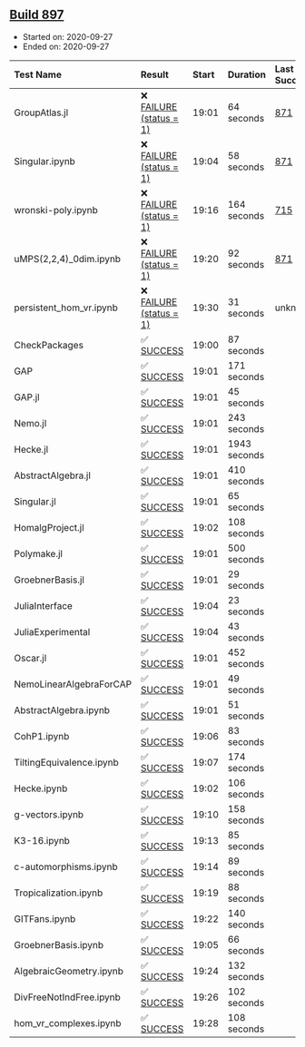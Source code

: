 ## [Build 897](https://oscarci.mathematik.uni-kl.de/job/oscar-stable/897/)

* Started on: 2020-09-27
* Ended on: 2020-09-27

| Test Name    | Result | Start | Duration | Last Success | First Failure |
|:-------------|:-------|:------|:---------|:-------------|:--------------|
| GroupAtlas.jl | ❌ [FAILURE (status = 1)](https://oscarci.mathematik.uni-kl.de/job/oscar-stable/897/artifact/logs/build-897/GroupAtlas.jl.log) | 19:01 | 64 seconds | [871](https://oscarci.mathematik.uni-kl.de/job/oscar-stable/871/) | [872](https://oscarci.mathematik.uni-kl.de/job/oscar-stable/872/) |
| Singular.ipynb | ❌ [FAILURE (status = 1)](https://oscarci.mathematik.uni-kl.de/job/oscar-stable/897/artifact/logs/build-897/Singular.ipynb.log) | 19:04 | 58 seconds | [871](https://oscarci.mathematik.uni-kl.de/job/oscar-stable/871/) | [872](https://oscarci.mathematik.uni-kl.de/job/oscar-stable/872/) |
| wronski-poly.ipynb | ❌ [FAILURE (status = 1)](https://oscarci.mathematik.uni-kl.de/job/oscar-stable/897/artifact/logs/build-897/wronski-poly.ipynb.log) | 19:16 | 164 seconds | [715](https://oscarci.mathematik.uni-kl.de/job/oscar-stable/715/) | [716](https://oscarci.mathematik.uni-kl.de/job/oscar-stable/716/) |
| uMPS(2,2,4)_0dim.ipynb | ❌ [FAILURE (status = 1)](https://oscarci.mathematik.uni-kl.de/job/oscar-stable/897/artifact/logs/build-897/uMPS-2-2-4-_0dim.ipynb.log) | 19:20 | 92 seconds | [871](https://oscarci.mathematik.uni-kl.de/job/oscar-stable/871/) | [872](https://oscarci.mathematik.uni-kl.de/job/oscar-stable/872/) |
| persistent_hom_vr.ipynb | ❌ [FAILURE (status = 1)](https://oscarci.mathematik.uni-kl.de/job/oscar-stable/897/artifact/logs/build-897/persistent_hom_vr.ipynb.log) | 19:30 | 31 seconds | unknown | unknown |
| CheckPackages | ✅ [SUCCESS](https://oscarci.mathematik.uni-kl.de/job/oscar-stable/897/artifact/logs/build-897/CheckPackages.log) | 19:00 | 87 seconds |  |  |
| GAP | ✅ [SUCCESS](https://oscarci.mathematik.uni-kl.de/job/oscar-stable/897/artifact/logs/build-897/GAP.log) | 19:01 | 171 seconds |  |  |
| GAP.jl | ✅ [SUCCESS](https://oscarci.mathematik.uni-kl.de/job/oscar-stable/897/artifact/logs/build-897/GAP.jl.log) | 19:01 | 45 seconds |  |  |
| Nemo.jl | ✅ [SUCCESS](https://oscarci.mathematik.uni-kl.de/job/oscar-stable/897/artifact/logs/build-897/Nemo.jl.log) | 19:01 | 243 seconds |  |  |
| Hecke.jl | ✅ [SUCCESS](https://oscarci.mathematik.uni-kl.de/job/oscar-stable/897/artifact/logs/build-897/Hecke.jl.log) | 19:01 | 1943 seconds |  |  |
| AbstractAlgebra.jl | ✅ [SUCCESS](https://oscarci.mathematik.uni-kl.de/job/oscar-stable/897/artifact/logs/build-897/AbstractAlgebra.jl.log) | 19:01 | 410 seconds |  |  |
| Singular.jl | ✅ [SUCCESS](https://oscarci.mathematik.uni-kl.de/job/oscar-stable/897/artifact/logs/build-897/Singular.jl.log) | 19:01 | 65 seconds |  |  |
| HomalgProject.jl | ✅ [SUCCESS](https://oscarci.mathematik.uni-kl.de/job/oscar-stable/897/artifact/logs/build-897/HomalgProject.jl.log) | 19:02 | 108 seconds |  |  |
| Polymake.jl | ✅ [SUCCESS](https://oscarci.mathematik.uni-kl.de/job/oscar-stable/897/artifact/logs/build-897/Polymake.jl.log) | 19:01 | 500 seconds |  |  |
| GroebnerBasis.jl | ✅ [SUCCESS](https://oscarci.mathematik.uni-kl.de/job/oscar-stable/897/artifact/logs/build-897/GroebnerBasis.jl.log) | 19:01 | 29 seconds |  |  |
| JuliaInterface | ✅ [SUCCESS](https://oscarci.mathematik.uni-kl.de/job/oscar-stable/897/artifact/logs/build-897/JuliaInterface.log) | 19:04 | 23 seconds |  |  |
| JuliaExperimental | ✅ [SUCCESS](https://oscarci.mathematik.uni-kl.de/job/oscar-stable/897/artifact/logs/build-897/JuliaExperimental.log) | 19:04 | 43 seconds |  |  |
| Oscar.jl | ✅ [SUCCESS](https://oscarci.mathematik.uni-kl.de/job/oscar-stable/897/artifact/logs/build-897/Oscar.jl.log) | 19:01 | 452 seconds |  |  |
| NemoLinearAlgebraForCAP | ✅ [SUCCESS](https://oscarci.mathematik.uni-kl.de/job/oscar-stable/897/artifact/logs/build-897/NemoLinearAlgebraForCAP.log) | 19:01 | 49 seconds |  |  |
| AbstractAlgebra.ipynb | ✅ [SUCCESS](https://oscarci.mathematik.uni-kl.de/job/oscar-stable/897/artifact/logs/build-897/AbstractAlgebra.ipynb.log) | 19:01 | 51 seconds |  |  |
| CohP1.ipynb | ✅ [SUCCESS](https://oscarci.mathematik.uni-kl.de/job/oscar-stable/897/artifact/logs/build-897/CohP1.ipynb.log) | 19:06 | 83 seconds |  |  |
| TiltingEquivalence.ipynb | ✅ [SUCCESS](https://oscarci.mathematik.uni-kl.de/job/oscar-stable/897/artifact/logs/build-897/TiltingEquivalence.ipynb.log) | 19:07 | 174 seconds |  |  |
| Hecke.ipynb | ✅ [SUCCESS](https://oscarci.mathematik.uni-kl.de/job/oscar-stable/897/artifact/logs/build-897/Hecke.ipynb.log) | 19:02 | 106 seconds |  |  |
| g-vectors.ipynb | ✅ [SUCCESS](https://oscarci.mathematik.uni-kl.de/job/oscar-stable/897/artifact/logs/build-897/g-vectors.ipynb.log) | 19:10 | 158 seconds |  |  |
| K3-16.ipynb | ✅ [SUCCESS](https://oscarci.mathematik.uni-kl.de/job/oscar-stable/897/artifact/logs/build-897/K3-16.ipynb.log) | 19:13 | 85 seconds |  |  |
| c-automorphisms.ipynb | ✅ [SUCCESS](https://oscarci.mathematik.uni-kl.de/job/oscar-stable/897/artifact/logs/build-897/c-automorphisms.ipynb.log) | 19:14 | 89 seconds |  |  |
| Tropicalization.ipynb | ✅ [SUCCESS](https://oscarci.mathematik.uni-kl.de/job/oscar-stable/897/artifact/logs/build-897/Tropicalization.ipynb.log) | 19:19 | 88 seconds |  |  |
| GITFans.ipynb | ✅ [SUCCESS](https://oscarci.mathematik.uni-kl.de/job/oscar-stable/897/artifact/logs/build-897/GITFans.ipynb.log) | 19:22 | 140 seconds |  |  |
| GroebnerBasis.ipynb | ✅ [SUCCESS](https://oscarci.mathematik.uni-kl.de/job/oscar-stable/897/artifact/logs/build-897/GroebnerBasis.ipynb.log) | 19:05 | 66 seconds |  |  |
| AlgebraicGeometry.ipynb | ✅ [SUCCESS](https://oscarci.mathematik.uni-kl.de/job/oscar-stable/897/artifact/logs/build-897/AlgebraicGeometry.ipynb.log) | 19:24 | 132 seconds |  |  |
| DivFreeNotIndFree.ipynb | ✅ [SUCCESS](https://oscarci.mathematik.uni-kl.de/job/oscar-stable/897/artifact/logs/build-897/DivFreeNotIndFree.ipynb.log) | 19:26 | 102 seconds |  |  |
| hom_vr_complexes.ipynb | ✅ [SUCCESS](https://oscarci.mathematik.uni-kl.de/job/oscar-stable/897/artifact/logs/build-897/hom_vr_complexes.ipynb.log) | 19:28 | 108 seconds |  |  |
